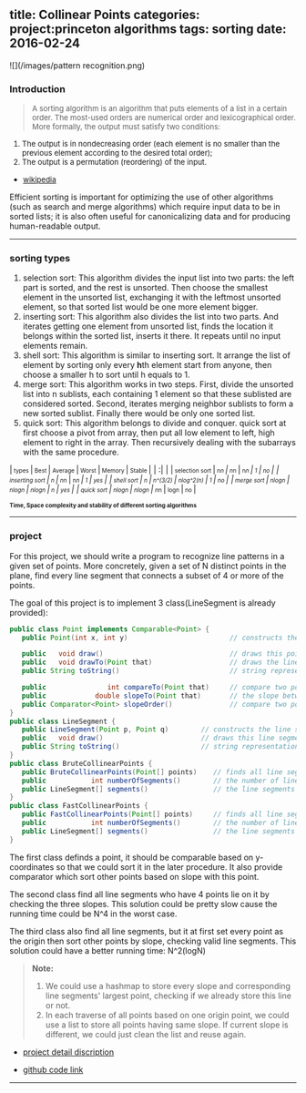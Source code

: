 title: Collinear Points
categories: project:princeton algorithms
tags: sorting
date: 2016-02-24
---
![](/images/pattern recognition.png)
### Introduction
> <font size=2>A sorting algorithm is an algorithm that puts elements of a list in a certain order. The most-used orders are numerical order and lexicographical order. More formally, the output must satisfy two conditions:  
1. The output is in nondecreasing order (each element is no smaller than the previous element according to the desired total order);  
2. The output is a permutation (reordering) of the input.  
- [wikipedia](https://en.wikipedia.org/wiki/Sorting_algorithm)</font>

Efficient sorting is important for optimizing the use of other algorithms (such as search and merge algorithms) which require input data to be in sorted lists; it is also often useful for canonicalizing data and for producing human-readable output.
<!--more-->
----


### sorting types

1. selection sort: This algorithm divides the input list into two parts: the left part is sorted, and the rest is unsorted. Then choose the smallest element in the unsorted list, exchanging it with the leftmost unsorted element, so that sorted list would be one more element bigger.  
2. inserting sort: This algorithm also divides the list into two parts. And iterates getting one element from unsorted list, finds the location it belongs within the sorted list, inserts it there. It repeats until no input elements remain.
3. shell sort: This algorithm is similar to inserting sort. It arrange the list of element by sorting only every **h**th element start from anyone, then choose a smaller h to sort until h equals to 1.  
4. merge sort: This algorithm works in two steps. First, divide the unsorted list into n sublists, each containing 1 element so that these sublisted are considered sorted. Second, iterates merging neighbor sublists to form a new sorted sublist. Finally there would be only one sorted list.
5. quick sort: This algorithm belongs to divide and conquer. quick sort at first choose a pivot from array, then put all low element to left, high element to right in the array. Then recursively dealing with the subarrays with the same procedure.

|<font size=1>  types </font> |<font size=1>  Best  </font>|<font size=1> Average </font>|<font size=1> Worst </font>|<font size=1> Memory </font>|<font size=1> Stable </font>|
| :| |
|<font size=1>  selection sort </font> |<font size=1>  n*n  </font>|<font size=1> n*n </font>|<font size=1> n*n </font>|<font size=1> 1 </font>|<font size=1> no </font>|
|<font size=1>  inserting sort </font> |<font size=1>  n  </font>|<font size=1> n*n </font>|<font size=1> n*n </font>|<font size=1> 1 </font>|<font size=1> yes </font>|
|<font size=1>  shell sort </font> |<font size=1>  n  </font>|<font size=1> n^(3/2) </font>|<font size=1> nlog^2(n) </font>|<font size=1> 1 </font>|<font size=1> no </font>|
|<font size=1>  merge sort </font> |<font size=1>  nlogn  </font>|<font size=1> nlogn </font>|<font size=1> nlogn </font>|<font size=1> n </font>|<font size=1> yes </font>|
|<font size=1>  quick sort </font> |<font size=1>  nlogn  </font>|<font size=1> nlogn </font>|<font size=1> n*n </font>|<font size=1> logn </font>|<font size=1> no </font>|

<font size=1>**Time, Space complexity and stability of different sorting algorithms**</font>

---
### project
For this project, we should write a program to recognize line patterns in a given set of points. More concretely, given a set of N distinct points in the plane, find every line segment that connects a subset of 4 or more of the points.  

The goal of this project is to implement 3 class(LineSegment is already provided):  
```java
public class Point implements Comparable<Point> {
   public Point(int x, int y)                         // constructs the point (x, y)

   public   void draw()                               // draws this point
   public   void drawTo(Point that)                   // draws the line segment from this point to that point
   public String toString()                           // string representation

   public               int compareTo(Point that)     // compare two points by y-coordinates, breaking ties by x-coordinates
   public            double slopeTo(Point that)       // the slope between this point and that point
   public Comparator<Point> slopeOrder()              // compare two points by slopes they make with this point
}
public class LineSegment {
   public LineSegment(Point p, Point q)        // constructs the line segment between points p and q
   public   void draw()                        // draws this line segment
   public String toString()                    // string representation
}
public class BruteCollinearPoints {
   public BruteCollinearPoints(Point[] points)    // finds all line segments containing 4 points
   public           int numberOfSegments()        // the number of line segments
   public LineSegment[] segments()                // the line segments
}
public class FastCollinearPoints {
   public FastCollinearPoints(Point[] points)     // finds all line segments containing 4 or more points
   public           int numberOfSegments()        // the number of line segments
   public LineSegment[] segments()                // the line segments
}
```

The first class definds a point, it should be comparable based on y-coordinates so that we could sort it in the later procedure. It also provide comparator which sort other points based on slope with this point.

The second class find all line segments who have 4 points lie on it by checking the three slopes. This solution could be pretty slow cause the running time could be N^4 in the worst case.

The third class also find all line segments, but it at first set every point as the origin then sort other points by slope, checking valid line segments. This solution could have a better running time: N^2(logN)

> **Note:**
>  1. We could use a hashmap to store every slope and corresponding line segments' largest point, checking if we already store this line or not.
>  2. In each traverse of all points based on one origin point, we could use a list to store all points having same slope. If current slope is different, we could just clean the list and reuse again.

- [project detail discription](http://coursera.cs.princeton.edu/algs4/assignments/collinear.html)

- [github code link](https://github.com/xiaofeixiawang/algorithms/tree/master/princeton_hw3/src)

---
